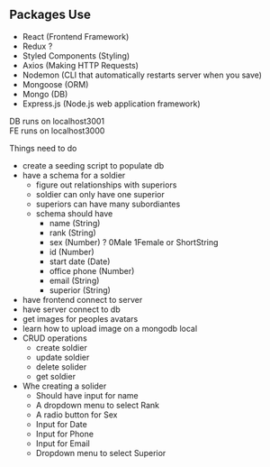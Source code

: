 ## Packages Use

- React (Frontend Framework)
- Redux ?
- Styled Components (Styling)
- Axios (Making HTTP Requests)
- Nodemon (CLI that automatically restarts server when you save)
- Mongoose (ORM)
- Mongo (DB)
- Express.js (Node.js web application framework)

DB runs on localhost3001 <br>
FE runs on localhost3000

Things need to do <br>

- create a seeding script to populate db
- have a schema for a soldier
  - figure out relationships with superiors
  - soldier can only have one superior 
  - superiors can have many subordiantes
  - schema should have
    - name (String)
    - rank (String)
    - sex (Number) ? 0Male 1Female or ShortString
    - id (Number)
    - start date (Date)
    - office phone (Number)
    - email (String)
    - superior (String)
- have frontend connect to server
- have server connect to db
- get images for peoples avatars
- learn how to upload image on a mongodb local
- CRUD operations 
  - create soldier
  - update soldier
  - delete solider
  - get soldier 
- Whe creating a solider
  - Should have input for name
  - A dropdown menu to select Rank
  - A radio button for Sex
  - Input for Date
  - Input for Phone
  - Input for Email
  - Dropdown menu to select Superior